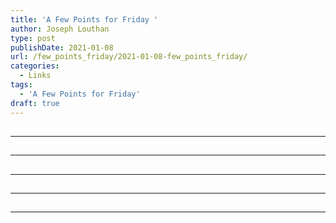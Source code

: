 ```yaml
---
title: 'A Few Points for Friday '
author: Joseph Louthan
type: post
publishDate: 2021-01-08
url: /few_points_friday/2021-01-08-few_points_friday/
categories:
  - Links
tags:
  - 'A Few Points for Friday'
draft: true
---
```


##


------

##


------

##


------

##


------

##


------

